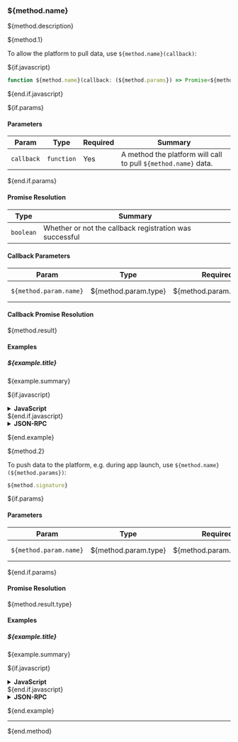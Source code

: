 ### ${method.name}
${method.description}

${method.1}

To allow the platform to pull data, use `${method.name}(callback)`:

${if.javascript}

```typescript
function ${method.name}(callback: (${method.params}) => Promise<${method.result.type}>): Promise<boolean>
```

${end.if.javascript}

${if.params}

#### Parameters

| Param                  | Type                 | Required                 | Summary                 |
| ---------------------- | -------------------- | ------------------------ | ----------------------- |
| `callback` | `function` | Yes | A method the platform will call to pull `${method.name}` data. |

${end.if.params}
#### Promise Resolution

| Type | Summary |
| ---- | ------- |
| `boolean` | Whether or not the callback registration was successful |

#### Callback Parameters
| Param                  | Type                 | Required                 | Summary                 |
| ---------------------- | -------------------- | ------------------------ | ----------------------- |
| `${method.param.name}` | ${method.param.type} | ${method.param.required} | ${method.param.summary} ${method.param.constraints} |

#### Callback Promise Resolution

${method.result}

#### Examples

##### ${example.title}
${example.summary}

${if.javascript}
<details>
  <summary><b>JavaScript</b></summary>

```javascript
${example.javascript}
```
Value of `success`

```javascript
true
```

</details>
${end.if.javascript}

<details>
  <summary><b>JSON-RPC</b></summary>

###### Request (from callback)

```json
${callback.jsonrpc}
```

###### Response

```json
${callback.response}
```

</details>

${end.example}

${method.2}

To push data to the platform, e.g. during app launch, use `${method.name}(${method.params})`:

```typescript
${method.signature}
```

${if.params}

#### Parameters

| Param                  | Type                 | Required                 | Summary                 |
| ---------------------- | -------------------- | ------------------------ | ----------------------- |
| `${method.param.name}` | ${method.param.type} | ${method.param.required} | ${method.param.summary} ${method.param.constraints} |

${end.if.params}

#### Promise Resolution

${method.result.type}

#### Examples

##### ${example.title}
${example.summary}

${if.javascript}
<details>
  <summary><b>JavaScript</b></summary>

```javascript
import { ${info.title} } from '${pkg.name}'

${info.title}.${method.name}(${example.params})
```
Value of `${method.result.name}`

```javascript
${example.result}
```

</details>
${end.if.javascript}

<details>
  <summary><b>JSON-RPC</b></summary>

###### Request

```json
${example.jsonrpc}
```

###### Response

```json
${example.response}
```

</details>

${end.example}

---
${end.method}
